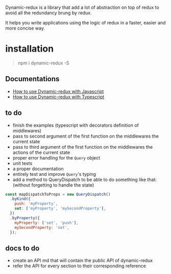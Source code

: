 Dynamic-redux is a library that add a lot of abstraction on top of redux to avoid all the redundancy brung by redux.

It helps you write applications using the logic of redux in a faster, easier and more concise way.

# installation

> npm i dynamic-redux -S

## Documentations

* [How to use Dynamic-redux with Javascript](https://github.com/zougui1/dynamic-redux/tree/master/docs/javascript.md)
* [How to use Dynamic-redux with Typescript](https://github.com/zougui1/dynamic-redux/tree/master/docs/typescript.md)

## to do

* finish the examples (typescript with decorators definition of middlewares)
* pass to second argument of the first function on the middlewares the current state
* pass to third argument of the first function on the middlewares the actions of the current state
* proper error handling for the `Query` object
* unit tests
* a proper documentation
* entirely test and improve `Query`'s typing
* add a method to QueryDispatch to be able to do something like that: (without forgetting to handle the state)

```js
const mapDispatchToProps = new QueryDispatch()
  .byKind({
    push: 'myProperty',
    set: ['myProperty', 'mySecondProperty'],
  })
  .byProperty({
    myProperty: ['set', 'push'],
    mySecondProperty: 'set',
  });
```

## docs to do

* create an API md that will contain the public API of dynamic-redux
* refer the API for every section to their corresponding reference
